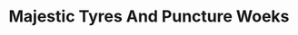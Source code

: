 ---
title: "Majestic Tyres And Puncture Woeks"
url: /kozhikode/majestic-tyres-and-puncture-woeks/
shop: tyres
---